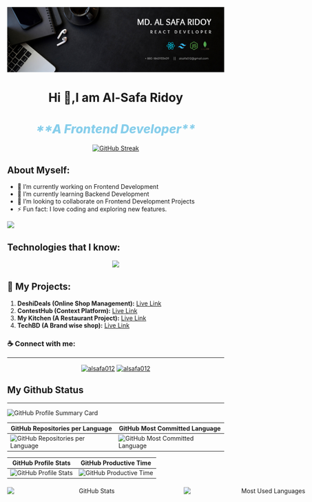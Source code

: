 <!-- # Hi 👋,I'm Al-Safa -->
<!-- <h1 align="center">Hi 👋, Ridoy</h1> -->
<!-- [![GitHub Streak](https://github-readme-streak-stats.herokuapp.com?user=alsafa012&theme=solarized-dark)](https://git.io/streak-stats) -->
<!-- [![GitHub Streak](https://github-readme-streak-stats.herokuapp.com?user=alsafa012&theme=flag-india)](https://git.io/streak-stats) -->
<!--

Here are some ideas to get you started:

- 🔭 I’m currently working on ...
- 🌱 I’m currently learning ...
- 👯 I’m looking to collaborate on ...
- 🤔 I’m looking for help with ...
- 💬 Ask me about ...
- 📫 How to reach me: ...
- 😄 Pronouns: ...
- ⚡ Fun fact: ...
-->
<!-- banner image -->
<img src='./picture/banner.png'>

<h1 align="center">Hi 👋,I am Al-Safa Ridoy</h1>
<h1 align="center" style="color: skyblue; font-weight: 800;font-style: italic">**A Frontend Developer**</h1>

<!-- readme-streak-stats -->
<p align="center">
<a href="https://git.io/streak-stats"><img src="https://github-readme-streak-stats.herokuapp.com?user=alsafa012&theme=flag-india" alt="GitHub Streak" /></a>
</p>

<!--  -->

## About Myself:

- 🔭 I’m currently working on Frontend Development
- 🌱 I’m currently learning Backend Development
- 👯 I’m looking to collaborate on Frontend Development Projects
- ⚡ Fun fact: I love coding and exploring new features.

![](https://komarev.com/ghpvc/?username=alsafa012)

## Technologies that I know:

<!-- which technology I know -->
<p align="center">
  <a href="#">
    <img src="https://skillicons.dev/icons?i=react,js,tailwind,css,html,express,mongodb,nodejs" />
  </a>
<!--  -->

## 🧾 My Projects:

1. **DeshiDeals (Online Shop Management):** [Live Link](https://contest-hub-5feeb.web.app)
2. **ContestHub (Context Platform):** [Live Link](https://online-shop-project-ten.vercel.app)
3. **My Kitchen (A Restaurant Project):** [Live Link](https://restaurant-project-client.vercel.app)
4. **TechBD (A Brand wise shop):** [Live Link](https://techbd-shop.web.app)

### ☕ Connect with me:

---

<p align="center">
<a href="https://fb.com/rjridoy012" target="blank"><img align="center" src="https://raw.githubusercontent.com/rahuldkjain/github-profile-readme-generator/master/src/images/icons/Social/facebook.svg" alt="alsafa012" height="30" width="40" /></a>
<a href="https://www.linkedin.com/in/alsafa012" target="blank"><img align="center" src="https://upload.wikimedia.org/wikipedia/commons/8/81/LinkedIn_icon.svg" alt="alsafa012" height="30" width="40" /></a>
</p>

## My Github Status

---

![GitHub Profile Summary Card](https://github-profile-summary-cards.vercel.app/api/cards/profile-details?username=alsafa012&theme=moltack)

| GitHub Repositories per Language                                                                                                                   | GitHub Most Committed Language                                                                                                                     |
| -------------------------------------------------------------------------------------------------------------------------------------------------- | -------------------------------------------------------------------------------------------------------------------------------------------------- |
| ![GitHub Repositories per Language](https://github-profile-summary-cards.vercel.app/api/cards/repos-per-language?username=alsafa012&theme=moltack) | ![GitHub Most Committed Language](https://github-profile-summary-cards.vercel.app/api/cards/most-commit-language?username=alsafa012&theme=moltack) |

| GitHub Profile Stats                                                                                                      | GitHub Productive Time                                                                                                                            |
| ------------------------------------------------------------------------------------------------------------------------- | ------------------------------------------------------------------------------------------------------------------------------------------------- |
| ![GitHub Profile Stats](https://github-profile-summary-cards.vercel.app/api/cards/stats?username=alsafa012&theme=moltack) | ![GitHub Productive Time](https://github-profile-summary-cards.vercel.app/api/cards/productive-time?username=alsafa012&theme=moltack&utcOffset=8) |

<!-- GitHub Stats and Most Used Languages with Same Width -->
<div align="center" style="display: flex; gap: 10px; margin:20px 0 ">
  <a href="#">
    <img src="https://github-readme-stats.vercel.app/api?username=alsafa012&show_icons=true&locale=en" alt="GitHub Stats" style="display: inline-block; width: 400px;" />
  </a>
  <a href="https://github.com/alsafa012">
    <img src="https://github-readme-stats.vercel.app/api/top-langs/?username=alsafa012&layout=compact" alt="Most Used Languages" style="display: inline-block; width: 400px;" />
  </a>
</div>
